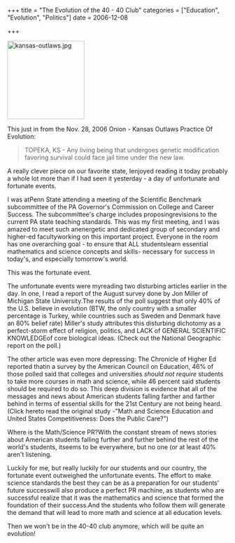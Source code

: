 +++
title = "The Evolution of the 40 - 40 Club"
categories = ["Education", "Evolution", "Politics"]
date = 2006-12-08


+++

<img src="https://www.fractalog.com/jpg/kansas-outlaws.jpg" alt="kansas-outlaws.jpg" style="width: 176px; height: 179px;" />

  
This just in from the Nov. 28, 2006 Onion - Kansas Outlaws Practice Of Evolution: 
 
<blockquote> TOPEKA, KS - Any living being that undergoes genetic modification favoring survival could face jail time under the new law.</blockquote>
 
A really clever piece on our favorite state, Ienjoyed reading it today probably a whole lot more than if I had seen it yesterday - a day of unfortunate and fortunate events.
 
I was atPenn State attending a meeting of the Scientific Benchmark subcommittee of the PA Governor's Commission on College and Career Success. The subcommittee's charge includes proposingrevisions to the current PA state teaching standards. This was my first meeting, and I was amazed to meet such anenergetic and dedicated group of secondary and higher-ed facultyworking on this important project. Everyone in the room has one overarching goal - to ensure that ALL studentslearn essential mathematics and science concepts and skills- necessary for success in today's, and especially tomorrow's world.
 
This was the fortunate event.
 
The unfortunate events were myreading two disturbing articles earlier in the day. In one, I read a report of the August survey done by Jon Miller of Michigan State University.The results of the poll suggest that only 40% of the U.S. believe in evolution (BTW, the only country with a smaller percentage is Turkey, while countries such as Sweden and Denmark have an 80% belief rate) Miller's study attributes this disturbing dichotomy as a perfect-storm effect of religion, politics, and LACK of GENERAL SCIENTIFIC KNOWLEDGEof core biological ideas. (Check out the National Geographic report on the poll.) 
 
The other article was even more depressing: The Chronicle of Higher Ed reported thatin a survey by the American Council on Education, 46% of those polled said that colleges and universities <em>should not require</em> students to take more courses in math and science, while 46 percent said students should be required to do so. This deep division is evidence that all of the messages and news about American students falling farther and farther behind in terms of essential skills for the 21st Century are not being heard.(Click hereto read the original study -&quot;Math and Science Education and United States Competitiveness: Does the Public Care?&quot;) 
 
Where is the Math/Science PR?With the constant stream of news stories about American students falling further and further behind the rest of the world's students, itseems to be everywhere, but no one (or at least 40% aren't listening.
 
Luckily for me, but really luckily for our students and our country, the fortunate event outweighed the unfortunate events. The effort to make science standards the best they can be as a preparation for our students' future successwill also produce a perfect PR machine, as students who are successful realize that it was the mathematics and science that formed the foundation of their success.And the students who follow them will generate the demand that will lead to more math and science at all education levels.
 
Then we won't be in the 40-40 club anymore, which will be quite an evolution!
